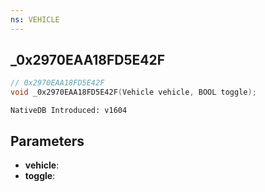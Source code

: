 ```yaml
---
ns: VEHICLE
---
```

## _0x2970EAA18FD5E42F

```c
// 0x2970EAA18FD5E42F
void _0x2970EAA18FD5E42F(Vehicle vehicle, BOOL toggle);
```

```
NativeDB Introduced: v1604
```

## Parameters
* **vehicle**:
* **toggle**:
